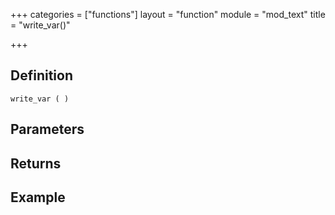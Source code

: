 +++
categories = ["functions"]
layout = "function"
module = "mod_text"
title = "write_var()"

+++

## Definition

    write_var ( )

## Parameters

## Returns

## Example
